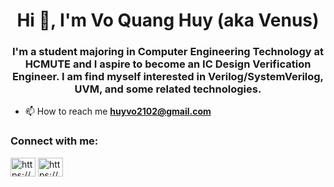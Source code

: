 <h1 align="center">Hi 👋, I'm Vo Quang Huy (aka Venus)</h1>
<h3 align="center">I'm a student majoring in Computer Engineering Technology at HCMUTE and I aspire to become an IC Design Verification Engineer. I am find myself interested in Verilog/SystemVerilog, UVM, and some related technologies.</h3>

- 📫 How to reach me **huyvo2102@gmail.com**

<h3 align="left">Connect with me:</h3>
<p align="left">
<a href="https://linkedin.com/in/https://www.linkedin.com/in/quang-huy-v%c3%b5-3947b0214/" target="blank"><img align="center" src="https://raw.githubusercontent.com/rahuldkjain/github-profile-readme-generator/master/src/images/icons/Social/linked-in-alt.svg" alt="https://www.linkedin.com/in/quang-huy-v%c3%b5-3947b0214/" height="30" width="40" /></a>
<a href="https://fb.com/https://www.facebook.com/venus.lv5.z/" target="blank"><img align="center" src="https://raw.githubusercontent.com/rahuldkjain/github-profile-readme-generator/master/src/images/icons/Social/facebook.svg" alt="https://www.facebook.com/venus.lv5.z/" height="30" width="40" /></a>
</p>
